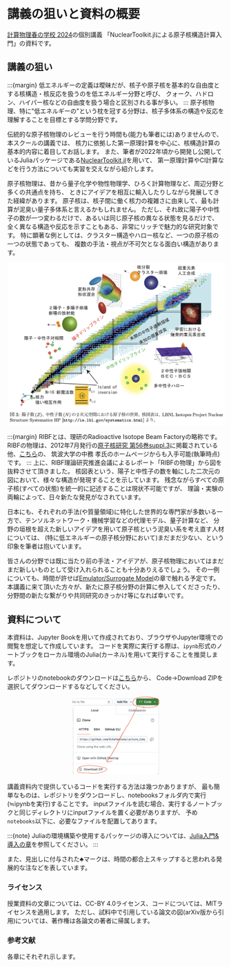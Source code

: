 # 講義の狙いと資料の概要

[計算物理春の学校 2024](https://compphysspringschool2024.github.io/homepage2024/)の個別講義
「NuclearToolkit.jlによる原子核構造計算入門」の資料です。

## 講義の狙い

:::{margin}
低エネルギーの定義は曖昧だが、核子や原子核を基本的な自由度とする核構造・核反応を扱うのを低エネルギー分野と呼び、
クォーク、ハドロン、ハイパー核などの自由度を扱う場合と区別される事が多い。
:::
原子核物理、特に"低エネルギーの"という枕を冠する分野は、核子多体系の構造や反応を理解することを目標とする学問分野です。  

伝統的な原子核物理のレビューを行う時間も(能力も筆者には)ありませんので、本スクールの講義では、
核力に依拠した第一原理計算を中心に、核構造計算の基本的内容に着目してお話します。
また、筆者が2022年頃から開発し公開しているJuliaパッケージである[NuclearToolkit.jl](https://github.com/sotayoshida/nucleartoolkit.jl)を用いて、
第一原理計算やCI計算などを行う方法についても実習を交えながら紹介します。

原子核物理は、昔から量子化学や物性物理学、ひろく計算物理など、周辺分野と多くの共通点を持ち、
ときにアイデアを相互に輸入したりしながら発展してきた経緯があります。
原子核は、核子間に働く核力の複雑さに由来して、最も計算が泥臭い量子多体系と言えるかもしれません。
ただし、それ故に陽子や中性子の数が一つ変わるだけで、あるいは同じ原子核の異なる状態を見るだけで、
全く異なる構造や反応を示すこともある、非常にリッチで魅力的な研究対象です。
特に顕著な例としては、クラスター構造やハロー核など、一つの原子核の一つの状態であっても、
複数の手法・視点が不可欠となる面白い構造があります。


<img src="https://github.com/SotaYoshida/Lecture_CompPhys_SpSchool24/blob/main/notebooks/pic/ribf_report_fig3.png?raw=true">

:::{margin}
RIBFとは、理研のRadioactive Isotope Beam Factoryの略称です。
RIBFの物理は、2012年7月発行の[原子核研究 第56巻suppl.3](http://www.genshikaku.jp/backnumber.php?vol=56&issue=sp3)に掲載されている他、[こちら](https://wwwnucl.ph.tsukuba.ac.jp/~nakatsukasa/RIBF_report.pdf)の、
筑波大学の中務 孝氏のホームページからも入手可能(執筆時点)です。
:::
上に、RIBF理論研究推進会議によるレポート「RIBFの物理」から図を抜粋させて頂きました。
核図表という、陽子と中性子の数を軸にした二次元の図において、様々な構造が発現することを示しています。
残念ながらすべての原子核(すべての状態)を統一的に記述することは現状不可能ですが、
理論・実験の両輪によって、日々新たな発見がなされています。

日本にも、それぞれの手法(や質量領域)に特化した世界的な専門家が多数いる一方で、テンソルネットワーク・機械学習などの代理モデル、量子計算など、
分野の垣根を超えた新しいアイデアを用いて原子核という泥臭い系を考え直す人材については、
(特に低エネルギーの原子核分野において)まだまだ少ない、という印象を筆者は抱いています。

皆さんの分野では既に当たり前の手法・アイデアが、原子核物理においてはまだまだ新しいものとして受け入れられることも十分ありえるでしょう。
その一例についても、時間が許せば[Emulator/Surrogate Model](https://sotayoshida.github.io/Lecture_CompPhys_SpSchool24/notebooks/Chap_emulator.html)の章で触れる予定です。
本講義に来て頂いた方々が、新たに原子核分野の計算に参入してくださったり、分野間の新たな繋がりや共同研究のきっかけ等になれば幸いです。


## 資料について

本資料は、Jupyter Bookを用いて作成されており、ブラウザやJupyter環境での閲覧を想定して作成しています。
コードを実際に実行する際は、`ipynb`形式のノートブックをローカル環境のJulia(カーネル)を用いて実行することを推奨します。

レポジトリのnotebookのダウンロードは[こちら](https://github.com/SotaYoshida/Lecture_CompPhys_SpSchool24/)から、
Code→Download ZIPを選択してダウンロードするなどしてください。


<p align="center">
<img src="https://github.com/SotaYoshida/Lecture_CompPhys_SpSchool24/blob/main/notebooks/pic/download_repo.png?raw=true" width=40%>
</p>

講義資料内で提供しているコードを実行する方法は幾つかありますが、
最も簡単なものは、レポジトリをダウンロードし、notebooksフォルダ内で実行(≒ipynbを実行)することです。
inputファイルを読む場合、実行するノートブックと同じディレクトリにinputファイルを置く必要がありますが、
予め`notebooks`以下に、必要なファイルを配置してあります。

:::{note}
Juliaの環境構築や使用するパッケージの導入については、[Julia入門&導入の章](https://sotayoshida.github.io/Lecture_CompPhys_SpSchool24/notebooks/Chap1_Julia.html)を参照してください。
:::

また、見出しに付与された$\clubsuit$マークは、時間の都合上スキップすると思われる発展的な注などを表しています。

### ライセンス

授業資料の文章については、CC-BY 4.0ライセンス、コードについては、MITライセンスを適用します。
ただし、試料中で引用している論文の図(arXiv版から引用)については、著作権は各論文の著者に帰属します。

### 参考文献

各章にそれぞれ示します。



